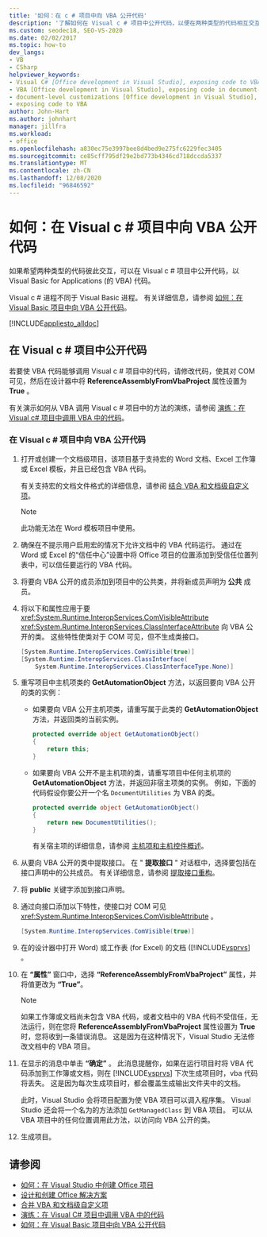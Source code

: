 ```yaml
---
title: '如何：在 c # 项目中向 VBA 公开代码'
description: '了解如何在 Visual c # 项目中公开代码，以便在两种类型的代码相互交互时，Visual Basic for Applications (VBA) 代码。'
ms.custom: seodec18, SEO-VS-2020
ms.date: 02/02/2017
ms.topic: how-to
dev_langs:
- VB
- CSharp
helpviewer_keywords:
- Visual C# [Office development in Visual Studio], exposing code to VBA
- VBA [Office development in Visual Studio], exposing code in document-level customizations
- document-level customizations [Office development in Visual Studio], exposing code
- exposing code to VBA
author: John-Hart
ms.author: johnhart
manager: jillfra
ms.workload:
- office
ms.openlocfilehash: a830ec75e3997bee8d4bed9e275fc6229fec3405
ms.sourcegitcommit: ce85cff795df29e2bd773b4346cd718dccda5337
ms.translationtype: MT
ms.contentlocale: zh-CN
ms.lasthandoff: 12/08/2020
ms.locfileid: "96846592"
---
```

# <a name="how-to-expose-code-to-vba-in-a-visual-c-project"></a>如何：在 Visual c # 项目中向 VBA 公开代码
  如果希望两种类型的代码彼此交互，可以在 Visual c # 项目中公开代码，以 Visual Basic for Applications (的 VBA) 代码。

 Visual c # 进程不同于 Visual Basic 进程。 有关详细信息，请参阅 [如何：在 Visual Basic 项目中向 VBA 公开代码](../vsto/how-to-expose-code-to-vba-in-a-visual-basic-project.md)。

 [!INCLUDE[appliesto_alldoc](../vsto/includes/appliesto-alldoc-md.md)]

## <a name="expose-code-in-a-visual-c-project"></a>在 Visual c # 项目中公开代码
 若要使 VBA 代码能够调用 Visual c # 项目中的代码，请修改代码，使其对 COM 可见，然后在设计器中将 **ReferenceAssemblyFromVbaProject** 属性设置为 **True** 。

 有关演示如何从 VBA 调用 Visual c # 项目中的方法的演练，请参阅 [演练：在 Visual c&#35; 项目中调用 VBA 中的代码](../vsto/walkthrough-calling-code-from-vba-in-a-visual-csharp-project.md)。

### <a name="to-expose-code-in-a-visual-c-project-to-vba"></a>在 Visual c # 项目中向 VBA 公开代码

1. 打开或创建一个文档级项目，该项目基于支持宏的 Word 文档、Excel 工作簿或 Excel 模板，并且已经包含 VBA 代码。

    有关支持宏的文档文件格式的详细信息，请参阅 [结合 VBA 和文档级自定义项](../vsto/combining-vba-and-document-level-customizations.md)。

   > [!NOTE]
   > 此功能无法在 Word 模板项目中使用。

2. 确保在不提示用户启用宏的情况下允许文档中的 VBA 代码运行。 通过在 Word 或 Excel 的“信任中心”设置中将 Office 项目的位置添加到受信任位置列表中，可以信任要运行的 VBA 代码。

3. 将要向 VBA 公开的成员添加到项目中的公共类，并将新成员声明为 **公共** 成员。

4. 将以下和属性应用于要 <xref:System.Runtime.InteropServices.ComVisibleAttribute> <xref:System.Runtime.InteropServices.ClassInterfaceAttribute> 向 VBA 公开的类。 这些特性使类对于 COM 可见，但不生成类接口。

   ```csharp
   [System.Runtime.InteropServices.ComVisible(true)]
   [System.Runtime.InteropServices.ClassInterface(
       System.Runtime.InteropServices.ClassInterfaceType.None)]
   ```

5. 重写项目中主机项类的 **GetAutomationObject** 方法，以返回要向 VBA 公开的类的实例：

   - 如果要向 VBA 公开主机项类，请重写属于此类的 **GetAutomationObject** 方法，并返回类的当前实例。

     ```csharp
     protected override object GetAutomationObject()
     {
         return this;
     }
     ```

   - 如果要向 VBA 公开不是主机项的类，请重写项目中任何主机项的 **GetAutomationObject** 方法，并返回非宿主项类的实例。 例如，下面的代码假设你要公开一个名 `DocumentUtilities` 为 VBA 的类。

     ```csharp
     protected override object GetAutomationObject()
     {
         return new DocumentUtilities();
     }
     ```

     有关宿主项的详细信息，请参阅 [主机项和主机控件概述](../vsto/host-items-and-host-controls-overview.md)。

6. 从要向 VBA 公开的类中提取接口。 在 " **提取接口** " 对话框中，选择要包括在接口声明中的公共成员。 有关详细信息，请参阅 [提取接口重构](../ide/reference/extract-interface.md)。

7. 将 **public** 关键字添加到接口声明。

8. 通过向接口添加以下特性，使接口对 COM 可见 <xref:System.Runtime.InteropServices.ComVisibleAttribute> 。

   ```csharp
   [System.Runtime.InteropServices.ComVisible(true)]
   ```

9. 在的设计器中打开 Word) 或工作表 (for Excel) 的文档 ([!INCLUDE[vsprvs](../sharepoint/includes/vsprvs-md.md)] 。

10. 在 **“属性”** 窗口中，选择 **“ReferenceAssemblyFromVbaProject”** 属性，并将值更改为 **“True”**。

    > [!NOTE]
    > 如果工作簿或文档尚未包含 VBA 代码，或者文档中的 VBA 代码不受信任，无法运行，则在您将 **ReferenceAssemblyFromVbaProject** 属性设置为 **True** 时，您将收到一条错误消息。 这是因为在这种情况下，Visual Studio 无法修改文档中的 VBA 项目。

11. 在显示的消息中单击 **“确定”** 。 此消息提醒你，如果在运行项目时将 VBA 代码添加到工作簿或文档，则在 [!INCLUDE[vsprvs](../sharepoint/includes/vsprvs-md.md)] 下次生成项目时，vba 代码将丢失。 这是因为每次生成项目时，都会覆盖生成输出文件夹中的文档。

     此时，Visual Studio 会将项目配置为使 VBA 项目可以调入程序集。 Visual Studio 还会将一个名为的方法添加 `GetManagedClass` 到 VBA 项目。 可以从 VBA 项目中的任何位置调用此方法，以访问向 VBA 公开的类。

12. 生成项目。

## <a name="see-also"></a>请参阅
- [如何：在 Visual Studio 中创建 Office 项目](../vsto/how-to-create-office-projects-in-visual-studio.md)
- [设计和创建 Office 解决方案](../vsto/designing-and-creating-office-solutions.md)
- [合并 VBA 和文档级自定义项](../vsto/combining-vba-and-document-level-customizations.md)
- [演练：在 Visual C&#35; 项目中调用 VBA 中的代码](../vsto/walkthrough-calling-code-from-vba-in-a-visual-csharp-project.md)
- [如何：在 Visual Basic 项目中向 VBA 公开代码](../vsto/how-to-expose-code-to-vba-in-a-visual-basic-project.md)
